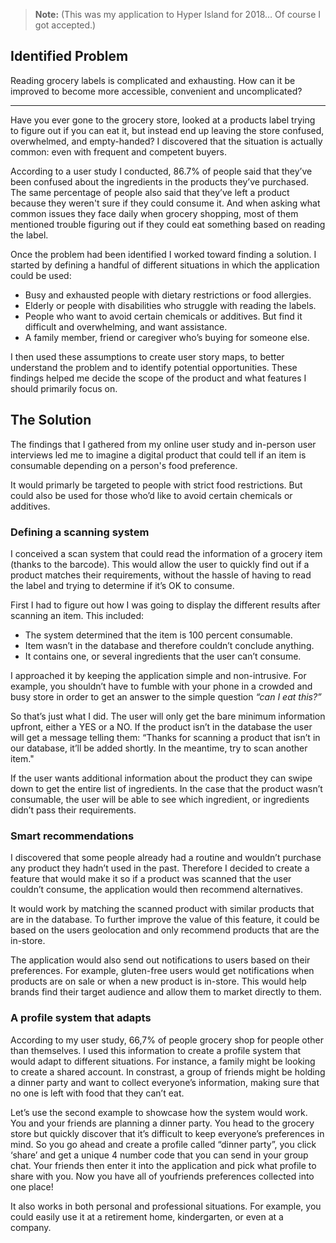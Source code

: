 
> **Note:** (This was my application to Hyper Island for 2018… Of course I got accepted.)

## Identified Problem
Reading grocery labels is complicated and exhausting. How can it be improved to become more accessible, convenient and uncomplicated?  

---

Have you ever gone to the grocery store, looked at a products label trying to figure out if you can eat it, but instead end up leaving the store confused, overwhelmed, and empty-handed? I discovered that the situation is actually common: even with frequent and competent buyers.

According to a user study I conducted, 86.7% of people said that they’ve been confused about the ingredients in the products they’ve purchased. The same percentage of people also said that they’ve left a product because they weren't sure if they could consume it. And when asking what common issues they face daily when grocery shopping, most of them mentioned trouble figuring out if they could eat something based on reading the label.

Once the problem had been identified I worked toward finding a solution. I started by defining a handful of different situations in which the application could be used:

- Busy and exhausted people with dietary restrictions or food allergies.
- Elderly or people with disabilities who struggle with reading the labels.
- People who want to avoid certain chemicals or additives. But find it difficult and overwhelming, and want assistance.
- A family member, friend or caregiver who’s buying for someone else.

I then used these assumptions to create user story maps, to better understand the problem and to identify potential opportunities. These findings helped me decide the scope of the product and what features I should primarily focus on.

## The Solution
The findings that I gathered from my online user study and in-person user interviews led me to imagine a digital product that could tell if an item is consumable depending on a person's food preference.

It would primarly be targeted to people with strict food restrictions. But could also be used for those who’d like to avoid certain chemicals or additives.

### Defining a scanning system
I conceived a scan system that could read the information of a grocery item (thanks to the barcode). This would allow the user to quickly find out if a product matches their requirements, without the hassle of having to read the label and trying to determine if it’s OK to consume.

First I had to figure out how I was going to display the different results after scanning an item. This included:

- The system determined that the item is 100 percent consumable.
- Item wasn’t in the database and therefore couldn’t conclude anything.
- It contains one, or several ingredients that the user can’t consume.

I approached it by keeping the application simple and non-intrusive. For example, you shouldn’t have to fumble with your phone in a crowded and busy store in order to get an answer to the simple question _“can I eat this?”_

So that’s just what I did. The user will only get the bare minimum information upfront, either a YES or a NO. If the product isn’t in the database the user will get a message telling them: “Thanks for scanning a product that isn’t in our database, it’ll be added shortly. In the meantime, try to scan another item."

If the user wants additional information about the product they can swipe down to get the entire list of ingredients. In the case that the product wasn’t consumable, the user will be able to see which ingredient, or ingredients didn’t pass their requirements.

### Smart recommendations
I discovered that some people already had a routine and wouldn’t purchase any product they hadn’t used in the past. Therefore I decided to create a feature that would make it so if a product was scanned that the user couldn’t consume, the application would then recommend alternatives.

It would work by matching the scanned product with similar products that are in the database.  To further improve the value of this feature, it could be based on the users geolocation and only recommend products that are the in-store.

The application would also send out notifications to users based on their preferences. For example, gluten-free users would get notifications when products are on sale or when a new product is in-store. This would help brands find their target audience and allow them to market directly to them.

### A profile system that adapts
According to my user study, 66,7% of people grocery shop for people other than themselves. I used this information to create a profile system that would adapt to different situations. For instance, a family might be looking to create a shared account. In constrast, a group of friends might be holding a dinner party and want to collect everyone’s information, making sure that no one is left with food that they can’t eat.

Let’s use the second example to showcase how the system would work. You and your friends are planning a dinner party. You head to the grocery store but quickly discover that it’s difficult to keep everyone’s preferences in mind. So you go ahead and create a profile called “dinner party”, you click ‘share’ and get a unique 4 number code that you can send in your group chat. Your friends then enter it into the application and pick what profile to share with you. Now you have all of youfriends preferences collected into one place!

It also works in both personal and professional situations. For example, you could easily use it at a retirement home, kindergarten, or even at a company.
